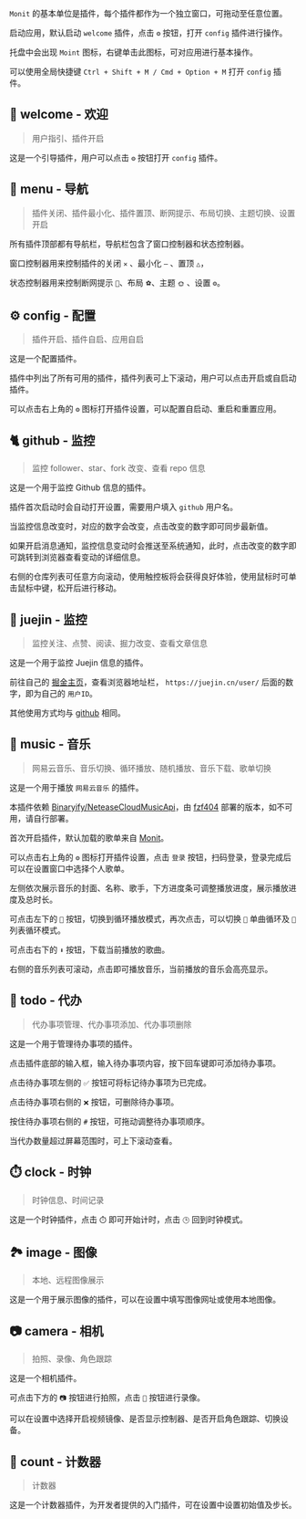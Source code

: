 <!--
 * @Author: fzf404
 * @Date: 2022-09-23 20:37:31
 * @LastEditors: fzf404 me@fzf404.art
 * @LastEditTime: 2023-03-31 22:52:50
 * @Description: 使用指南
-->

`Monit` 的基本单位是插件，每个插件都作为一个独立窗口，可拖动至任意位置。

启动应用，默认启动 `welcome` 插件，点击 `⚙️` 按钮，打开 `config` 插件进行操作。

托盘中会出现 `Moint` 图标，右键单击此图标，可对应用进行基本操作。

可以使用全局快捷键 `Ctrl + Shift + M / Cmd + Option + M` 打开 `config` 插件。

## 👏 welcome - 欢迎

> 用户指引、插件开启

这是一个引导插件，用户可以点击 `⚙️` 按钮打开 `config` 插件。

## 🎈 menu - 导航

> 插件关闭、插件最小化、插件置顶、断网提示、布局切换、主题切换、设置开启

所有插件顶部都有导航栏，导航栏包含了窗口控制器和状态控制器。

窗口控制器用来控制插件的关闭 `✕` 、最小化 `—` 、置顶 `△`，

状态控制器用来控制断网提示 `📶`、布局 `⚽`、主题 `🌞` 、设置 `⚙️`。

## ⚙️ config - 配置

> 插件开启、插件自启、应用自启

这是一个配置插件。

插件中列出了所有可用的插件，插件列表可上下滚动，用户可以点击开启或自启动插件。

可以点击右上角的 `⚙️` 图标打开插件设置，可以配置自启动、重启和重置应用。

## 🐈 github - 监控

> 监控 follower、star、fork 改变、查看 repo 信息

这是一个用于监控 Github 信息的插件。

插件首次启动时会自动打开设置，需要用户填入 `github` 用户名。

当监控信息改变时，对应的数字会改变，点击改变的数字即可同步最新值。

如果开启消息通知，监控信息变动时会推送至系统通知，此时，点击改变的数字即可跳转到浏览器查看变动的详细信息。

右侧的仓库列表可任意方向滚动，使用触控板将会获得良好体验，使用鼠标时可单击鼠标中键，松开后进行移动。

## 🏅 juejin - 监控

> 监控关注、点赞、阅读、掘力改变、查看文章信息

这是一个用于监控 Juejin 信息的插件。

前往自己的 [掘金主页](https://juejin.cn/)，查看浏览器地址栏， `https://juejin.cn/user/` 后面的数字，即为自己的 `用户ID`。

其他使用方式均与 [github](#🐈-github-监控) 相同。

## 🎵 music - 音乐

> 网易云音乐、音乐切换、循环播放、随机播放、音乐下载、歌单切换

这是一个用于播放 `网易云音乐` 的插件。

本插件依赖 [Binaryify/NeteaseCloudMusicApi](https://github.com/Binaryify/NeteaseCloudMusicApi)，由 [fzf404](https://api.fzf404.art/music/) 部署的版本，如不可用，请自行部署。

首次开启插件，默认加载的歌单来自 [Monit](https://music.163.com/#/playlist?id=7667645628)。

可以点击右上角的 `⚙️` 图标打开插件设置，点击 `登录` 按钮，扫码登录，登录完成后可以在设置窗口中选择个人歌单。

左侧依次展示音乐的封面、名称、歌手，下方进度条可调整播放进度，展示播放进度及总时长。

可点击左下的 `🔀` 按钮，切换到循环播放模式，再次点击，可以切换 `🔁` 单曲循环及 `🔂` 列表循环模式。

可点击右下的 `⬇️` 按钮，下载当前播放的歌曲。

右侧的音乐列表可滚动，点击即可播放音乐，当前播放的音乐会高亮显示。

## 📝 todo - 代办

> 代办事项管理、代办事项添加、代办事项删除

这是一个用于管理待办事项的插件。

点击插件底部的输入框，输入待办事项内容，按下回车键即可添加待办事项。

点击待办事项左侧的 `✅` 按钮可将标记待办事项为已完成。

点击待办事项右侧的 `❌` 按钮，可删除待办事项。

按住待办事项右侧的 `#` 按钮，可拖动调整待办事项顺序。

当代办数量超过屏幕范围时，可上下滚动查看。

## ⏱️ clock - 时钟

> 时钟信息、时间记录

这是一个时钟插件，点击 `⏱️` 即可开始计时，点击 `🕒` 回到时钟模式。

## 🏞️ image - 图像

> 本地、远程图像展示

这是一个用于展示图像的插件，可以在设置中填写图像网址或使用本地图像。

## 📷 camera - 相机

> 拍照、录像、角色跟踪

这是一个相机插件。

可点击下方的 `📷` 按钮进行拍照，点击 `🎥` 按钮进行录像。

可以在设置中选择开启视频镜像、是否显示控制器、是否开启角色跟踪、切换设备。

## 🎨 count - 计数器

> 计数器

这是一个计数器插件，为开发者提供的入门插件，可在设置中设置初始值及步长。
